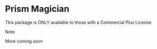 # Prism Magician

This package is ONLY available to those with a Commercial Plus License.

> [!NOTE]
> More coming soon
